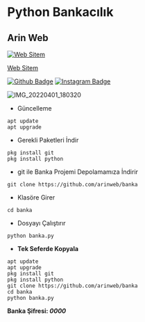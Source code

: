 # Python Bankacılık
## Arin Web
[![Web Sitem](https://instagram.fyei4-1.fna.fbcdn.net/v/t51.2885-19/277149479_333556288609329_5030317728030263283_n.jpg?stp=dst-jpg_s150x150&_nc_ht=instagram.fyei4-1.fna.fbcdn.net&_nc_cat=109&_nc_ohc=7mixpd-DDRIAX9Lgt9u&edm=AB32dywBAAAA&ccb=7-4&oh=00_AT_aH1BT6Bz8Nx77PxNR_KddmLBmFPA8Bmk2YumneyO6TA&oe=624ECD45&_nc_sid=c59781)](https://arinweb.epizy.com) 

[Web Sitem](https://arinweb.epizy.com)

[![Github Badge](https://img.shields.io/badge/-Github-000?style=quare&labelColor=000&logo=Github&logoColor=white&link=link)](https://github.com/arinweb) 
[![Instagram Badge](https://img.shields.io/badge/-Instagram-C13584?style=flat-quare&labelColor=C13584&logo=instagram&logoColor=white&link=link)](https://www.instagram.com/arin_web)

![IMG_20220401_180320](https://user-images.githubusercontent.com/60838684/161291039-2d09fa90-d684-4eee-92c7-970dac6b3296.png)

- Güncelleme
```
apt update
apt upgrade
```
- Gerekli Paketleri İndir
```
pkg install git
pkg install python
```
- git ile Banka Projemi Depolamamıza İndirir
```
git clone https://github.com/arinweb/banka
```
- Klasöre Girer
```
cd banka
```
- Dosyayı Çalıştırır
```
python banka.py
```

- <b>Tek Seferde Kopyala</b>
```
apt update
apt upgrade
pkg install git
pkg install python
git clone https://github.com/arinweb/banka
cd banka
python banka.py
```

<b>Banka Şifresi:<i> 0000</i></b>
